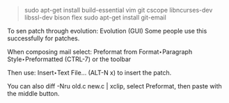 > sudo apt-get install build-essential vim git cscope libncurses-dev libssl-dev bison flex
> sudo apt-get install git-email

To sen patch through evolution:
Evolution (GUI)
Some people use this successfully for patches.

When composing mail select: Preformat
from Format‣Paragraph Style‣Preformatted (CTRL-7) or the toolbar

Then use: Insert‣Text File... (ALT-N x) to insert the patch.

You can also diff -Nru old.c new.c | xclip, select Preformat, then paste with the middle button.

 
